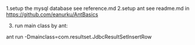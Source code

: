 1.setup the mysql database
  see reference.md
2.setup ant 
   see readme.md in https://github.com/eanurku/AntBasics 
   
3. run main class by ant: 

ant run -Dmainclass=com.resultset.JdbcResultSetInsertRow


